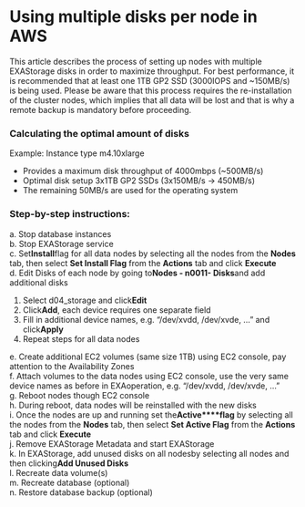 # Using multiple disks per node in AWS 
This article describes the process of setting up nodes with multiple EXAStorage disks in order to maximize throughput. For best performance, it is recommended that at least one 1TB GP2 SSD (3000IOPS and ~150MB/s) is being used. Please be aware that this process requires the re-installation of the cluster nodes, which implies that all data will be lost and that is why a remote backup is mandatory before proceeding.

### Calculating the optimal amount of disks

Example: Instance type m4.10xlarge

* Provides a maximum disk throughput of 4000mbps (~500MB/s)
* Optimal disk setup 3x1TB GP2 SSDs (3x150MB/s -> 450MB/s)
* The remaining 50MB/s are used for the operating system

### Step-by-step instructions:

a. Stop database instances  
b. Stop EXAStorage service  
c. Set**Install**flag for all data nodes by selecting all the nodes from the **Nodes** tab, then select **Set Install Flag** from the **Actions** tab and click **Execute**  
d. Edit Disks of each node by going to**Nodes - n0011- Disks**and add additional disks

1. Select d04_storage and click**Edit**
2. Click**Add**, each device requires one separate field
3. Fill in additional device names, e.g. “/dev/xvdd, /dev/xvde, …” and click**Apply**
4. Repeat steps for all data nodes

e. Create additional EC2 volumes (same size 1TB) using EC2 console, pay attention to the Availability Zones  
f. Attach volumes to the data nodes using EC2 console, use the very same device names as before in EXAoperation, e.g. “/dev/xvdd, /dev/xvde, …”  
g. Reboot nodes though EC2 console  
h. During reboot, data nodes will be reinstalled with the new disks  
i. Once the nodes are up and running set the**Active****flag** by selecting all the nodes from the **Nodes** tab, then select **Set Active Flag** from the **Actions** tab and click **Execute**  
j. Remove EXAStorage Metadata and start EXAStorage  
k. In EXAStorage, add unused disks on all nodesby selecting all nodes and then clicking**Add Unused Disks**  
l. Recreate data volume(s)  
m. Recreate database (optional)  
n. Restore database backup (optional)

